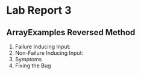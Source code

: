 # Lab Report 3
## ArrayExamples Reversed Method
1. Failure Inducing Input:
2. Non-Failure Inducing Input:
3. Symptoms
4. Fixing the Bug
